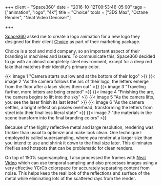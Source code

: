 +++
client = "Space360"
date = "2016-10-12T00:53:46-05:00"
tags = ["animation", "logo", "4k"]
title = "Choice"
tools = ["3DS Max", "Octane Render", "Neat Video Denoiser"]

+++

[Space360](http://www.space3sixty.com/) asked me to create a logo animation for a new logo they designed for their client [Choice](http://www.choicetool.com/) as part of their marketing package.

Choice is a tool and mold company, so an important aspect of their branding is machines and lasers. To communicate this, Space360 decided to go with an almost completely steel environment, except for a deep red lake that matches their identity's primary color.

{{< image 1 "Camera starts out low and at the bottom of their logo" >}}
{{< image 2 "As the camera follows the arc of their logo, the letters emerge from the floor after a laser slices them out" >}}
{{< image 3 "Traveling further, more letters are being created" >}}
{{< image 4 "Finishing the arc, the camera begins to lift into the sky" >}}
{{< image 5 "As the camera lifts, you see the laser finish its last letter" >}}
{{< image 6 "As the camera settles, a bright reflection passes overhead, transforming the letters from steel into their final less literal state" >}}
{{< image 7 "the materials in the scene transform into the final branding colors" >}}

Because of the highly reflective metal and large resolution, rendering was trickier than usual to optimize and make look clean. One technique I employed is called supersampling, where you render at a larger size than you intend to use and shrink it down to the final size later. This eliminates fireflies and hotspots that can be problematic for clean renders.

On top of 150% supersampling, I also processed the frames with [Neat Video](https://www.neatvideo.com/) which can use temporal sampling and also processes images using a very effective YCrCb colorspace for accurately separating content from noise. This helps keep the real look of the reflections and surface of the metal while eliminating lots of the scattered rays from the render.
